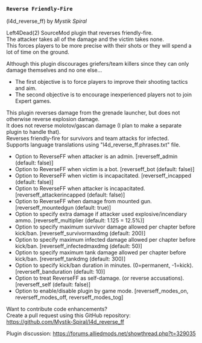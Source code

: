 ### `Reverse Friendly-Fire`
(l4d_reverse_ff) by *_Mystik Spiral_*

Left4Dead(2) SourceMod plugin that reverses friendly-fire.  
The attacker takes all of the damage and the victim takes none.  
This forces players to be more precise with their shots or they will spend a lot of time on the ground.

Although this plugin discourages griefers/team killers since they can only damage themselves and no one else...

- The first objective is to force players to improve their shooting tactics and aim.  
- The second objective is to encourage inexperienced players not to join Expert games.

This plugin reverses damage from the grenade launcher, but does not otherwise reverse explosion damage.  
It does not reverse molotov/gascan damage (I plan to make a separate plugin to handle that).  
Reverses friendly-fire for survivors and team attacks for infected.  
Supports language translations using "l4d_reverse_ff.phrases.txt" file.  

- Option to ReverseFF when attacker is an admin. [reverseff_admin (default: false)]
- Option to ReverseFF when victim is a bot. [reverseff_bot (default: false)]
- Option to ReverseFF when victim is incapacitated. [reverseff_incapped (default: false)]
- Option to ReverseFF when attacker is incapacitated.  [reverseff_attackerincapped (default: false)]
- Option to ReverseFF when damage from mounted gun.  [reverseff_mountedgun (default: true)]
- Option to specify extra damage if attacker used explosive/incendiary ammo. [reverseff_multiplier (default: 1.125 = 12.5%)]
- Option to specify maximum survivor damage allowed per chapter before kick/ban. [reverseff_survivormaxdmg (default: 200)]
- Option to specify maximum infected damage allowed per chapter before kick/ban. [reverseff_infectedmaxdmg (default: 50)]
- Option to specify maximum tank damage allowed per chapter before kick/ban.  [reverseff_tankdmg (default: 300)]
- Option to specify kick/ban duration in minutes. (0=permanent, -1=kick). [reverseff_banduration (default: 10)]
- Option to treat ReverseFF as self-damage. (or reverse accusations). [reverseff_self (default: false)]
- Option to enable/disable plugin by game mode. [reverseff_modes_on, reverseff_modes_off, reverseff_modes_tog]

Want to contribute code enhancements?  
Create a pull request using this GitHub repository: https://github.com/Mystik-Spiral/l4d_reverse_ff

Plugin discussion: https://forums.alliedmods.net/showthread.php?t=329035
